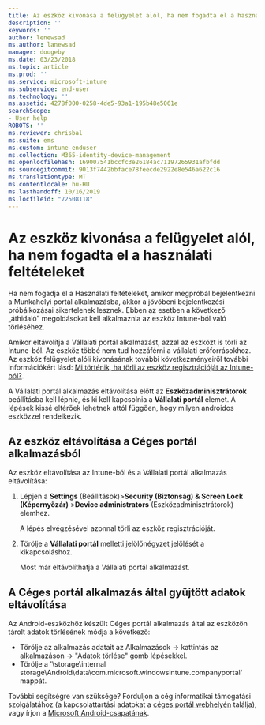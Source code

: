 ```yaml
---
title: Az eszköz kivonása a felügyelet alól, ha nem fogadta el a használati feltételeket | Microsoft Docs
description: ''
keywords: ''
author: lenewsad
ms.author: lanewsad
manager: dougeby
ms.date: 03/23/2018
ms.topic: article
ms.prod: ''
ms.service: microsoft-intune
ms.subservice: end-user
ms.technology: ''
ms.assetid: 4278f000-0258-4de5-93a1-195b48e5061e
searchScope:
- User help
ROBOTS: ''
ms.reviewer: chrisbal
ms.suite: ems
ms.custom: intune-enduser
ms.collection: M365-identity-device-management
ms.openlocfilehash: 169007541bccfc3e26184ac71197265931afbfdd
ms.sourcegitcommit: 9013f7442bbface78feecde2922e8e546a622c16
ms.translationtype: MT
ms.contentlocale: hu-HU
ms.lasthandoff: 10/16/2019
ms.locfileid: "72508118"
---
```

# <a name="remove-your-device-from-management-if-you-declined-terms-of-use"></a>Az eszköz kivonása a felügyelet alól, ha nem fogadta el a használati feltételeket

Ha nem fogadja el a Használati feltételeket, amikor megpróbál bejelentkezni a Munkahelyi portál alkalmazásba, akkor a jövőbeni bejelentkezési próbálkozásai sikertelenek lesznek. Ebben az esetben a következő „áthidaló” megoldásokat kell alkalmaznia az eszköz Intune-ból való törléséhez.

Amikor eltávolítja a Vállalati portál alkalmazást, azzal az eszközt is törli az Intune-ból. Az eszköz többé nem tud hozzáférni a vállalati erőforrásokhoz. Az eszköz felügyelet alóli kivonásának további következményeiről további információkért lásd: [Mi történik, ha törli az eszköz regisztrációját az Intune-ból?](what-happens-if-you-unenroll-your-device-from-intune-android.md).

A Vállalati portál alkalmazás eltávolítása előtt az **Eszközadminisztrátorok** beállításba kell lépnie, és ki kell kapcsolnia a **Vállalati portál** elemet. A lépések kissé eltérőek lehetnek attól függően, hogy milyen androidos eszközzel rendelkezik.

## <a name="removing-the-device-from-the-company-portal-app"></a>Az eszköz eltávolítása a Céges portál alkalmazásból

Az eszköz eltávolítása az Intune-ból és a Vállalati portál alkalmazás eltávolítása:

1. Lépjen a **Settings** (Beállítások)&gt;**Security (Biztonság) &amp; Screen Lock (Képernyőzár)** &gt;**Device administrators** (Eszközadminisztrátorok) elemhez.

    A lépés elvégzésével azonnal törli az eszköz regisztrációját.

2. Törölje a **Vállalati portál** melletti jelölőnégyzet jelölését a kikapcsoláshoz.

    Most már eltávolíthatja a Vállalati portál alkalmazást.

## <a name="removing-data-collected-by-the-company-portal-app"></a>A Céges portál alkalmazás által gyűjtött adatok eltávolítása

Az Android-eszközhöz készült Céges portál alkalmazás által az eszközön tárolt adatok törlésének módja a következő:

- Törölje az alkalmazás adatait az Alkalmazások -> kattintás az alkalmazáson -> "Adatok törlése" gomb lépésekkel.
- Törölje a '\storage\internal storage\Android\data\com.microsoft.windowsintune.companyportal' mappát.


További segítségre van szüksége? Forduljon a cég informatikai támogatási szolgálatához (a kapcsolattartási adatokat a [céges portál webhelyén](https://go.microsoft.com/fwlink/?linkid=2010980) találja), vagy írjon a <a href="mailto:wintunedroidfbk@microsoft.com?subject=I'm having unenrolling my Android device&body=Describe the issue you're experiencing here.">Microsoft Android-csapatának</a>.
